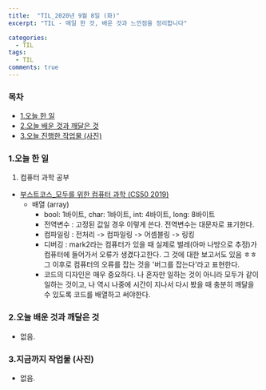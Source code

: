 ```yaml
---
title:  "TIL_2020년 9월 8일 (화)"
excerpt: "TIL - 매일 한 것, 배운 것과 느낀점을 정리합니다"

categories:
  - TIL
tags:
  - TIL
comments: true
---
```



<h3>목차</h3>

- [1.오늘 한 일](#1오늘-한-일)
- [2.오늘 배운 것과 깨달은 것](#2오늘-배운-것과-깨달은-것)
- [3.오늘 진행한 작업물 (사진)](#3오늘-진행한-작업물-사진)
  

### 1.오늘 한 일
    
1. 컴퓨터 과학 공부
  - [부스트코스_모두를 위한 컴퓨터 과학 (CS50 2019)](https://www.edwith.org/boostcourse-cs-050/joinLectures/41307)
    - 배열 (array)
        - bool: 1바이트, char: 1바이트, int: 4바이트, long: 8바이트
        - 전역변수 : 고정된 값일 경우 이렇게 쓴다. 전역변수는 대문자로 표기한다.
        - 컴파일링 : 전처리 -> 컴파일링 -> 어셈블링 -> 링킹
        - 디버깅 : mark2라는 컴퓨터가 있을 때 실제로 벌레(아마 나방으로 추정)가 컴퓨터에 들어가서
        오류가 생겼다고한다. 그 것에 대한 보고서도 있음 ㅎㅎ 그 이후로 컴퓨터의 오류를 잡는 것을 '버그를 잡는다'라고 표현한다.
        - 코드의 디자인은 매우 중요하다. 나 혼자만 일하는 것이 아니라 모두가 같이 일하는 것이고, 나 역시 나중에 시간이 지나서 
        다시 봤을 때 충분히 깨달을 수 있도록 코드를 배열하고 써야한다.
   

### 2.오늘 배운 것과 깨달은 것

- 없음. 


### 3.지금까지 작업물 (사진)

- 없음.